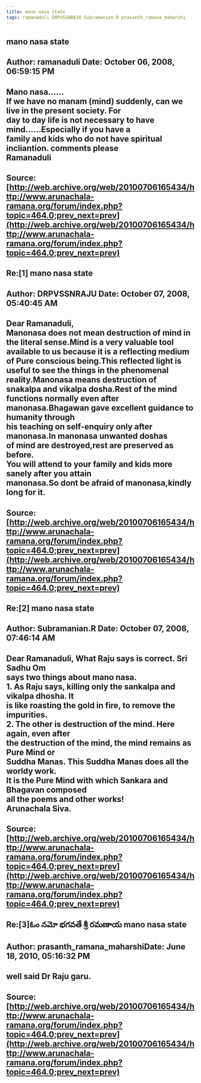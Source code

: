 ```yaml
--- 
title: mano nasa state   
tags: ramanaduli DRPVSSNRAJU Subramanian.R prasanth_ramana_maharshi  
---  
```

## mano nasa state  
Author: ramanaduli          Date: October 06, 2008, 06:59:15 PM  
---  
Mano nasa......   
If we have no manam (mind) suddenly, can we live in the present society. For  
day to day life is not necessary to have mind......Especially if you have a  
family and kids who do not have spiritual incliantion. comments please   
Ramanaduli
 ---  
Source:[http://web.archive.org/web/20100706165434/http://www.arunachala-ramana.org/forum/index.php?topic=464.0;prev_next=prev](http://web.archive.org/web/20100706165434/http://www.arunachala-ramana.org/forum/index.php?topic=464.0;prev_next=prev)   
---  

## Re:[1] mano nasa state  
Author: DRPVSSNRAJU         Date: October 07, 2008, 05:40:45 AM  
---  
Dear Ramanaduli,   
 Manonasa does not mean destruction of mind in the literal sense.Mind is a very valuable tool available to us because it is a reflecting medium of Pure conscious being.This reflected light is useful to see the things in the phenomenal reality.Manonasa means destruction of   
snakalpa and vikalpa dosha.Rest of the mind functions normally even after  
manonasa.Bhagawan gave excellent guidance to humanity through   
his teaching on self-enquiry only after manonasa.In manonasa unwanted doshas  
of mind are destroyed,rest are preserved as before.   
You will attend to your family and kids more sanely after you attain  
manonasa.So dont be afraid of manonasa,kindly long for it.
 ---  
Source:[http://web.archive.org/web/20100706165434/http://www.arunachala-ramana.org/forum/index.php?topic=464.0;prev_next=prev](http://web.archive.org/web/20100706165434/http://www.arunachala-ramana.org/forum/index.php?topic=464.0;prev_next=prev)   
---  

## Re:[2] mano nasa state  
Author: Subramanian.R       Date: October 07, 2008, 07:46:14 AM  
---  
Dear Ramanaduli, What Raju says is correct. Sri Sadhu Om   
says two things about mano nasa.   
1\. As Raju says, killing only the sankalpa and vikalpa dhosha. It   
is like roasting the gold in fire, to remove the impurities.   
2\. The other is destruction of the mind. Here again, even after   
the destruction of the mind, the mind remains as Pure Mind or   
Suddha Manas. This Suddha Manas does all the worldy work.   
It is the Pure Mind with which Sankara and Bhagavan composed   
all the poems and other works!   
Arunachala Siva.
 ---  
Source:[http://web.archive.org/web/20100706165434/http://www.arunachala-ramana.org/forum/index.php?topic=464.0;prev_next=prev](http://web.archive.org/web/20100706165434/http://www.arunachala-ramana.org/forum/index.php?topic=464.0;prev_next=prev)   
---  

## Re:[3]ఓం నమో భగవతే శ్రీ రమణాయ  mano nasa state  
Author: prasanth_ramana_maharshiDate: June 18, 2010, 05:16:32 PM  
---  
well said Dr Raju garu.
 ---  
Source:[http://web.archive.org/web/20100706165434/http://www.arunachala-ramana.org/forum/index.php?topic=464.0;prev_next=prev](http://web.archive.org/web/20100706165434/http://www.arunachala-ramana.org/forum/index.php?topic=464.0;prev_next=prev)   
---  

